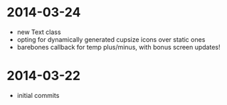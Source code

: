 # 2014-03-24

+ new Text class
+ opting for dynamically generated cupsize icons over static ones
+ barebones callback for temp plus/minus, with bonus screen updates!


# 2014-03-22

+ initial commits

